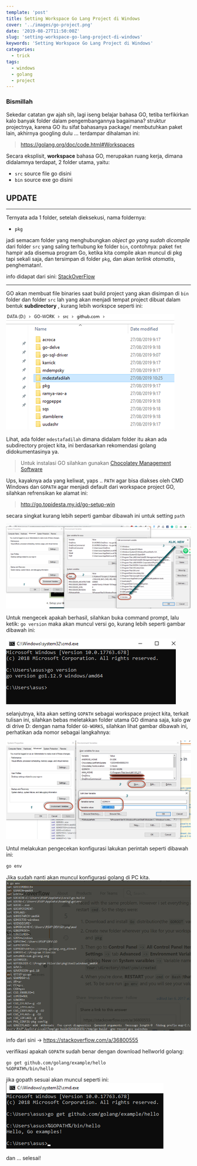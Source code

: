 ```yaml
---
template: 'post'
title: Setting Workspace Go Lang Project di Windows
cover: '../images/go-project.png'
date: '2019-08-27T11:50:00Z'
slug: 'setting-workspace-go-lang-project-di-windows'
keywords: 'Setting Workspace Go Lang Project di Windows'
categories:
  - trick
tags:
  - windows
  - golang
  - project
---
```


### Bismillah

Sekedar catatan gw ajah sih, lagi iseng belajar bahasa GO, tetiba terfikirkan kalo banyak folder dalam pengembangannya bagaimana? struktur projectnya, karena GO itu sifat bahasanya package/ membutuhkan paket lain, akhirnya googling dulu ... terdampar dihalaman ini:

> https://golang.org/doc/code.html#Workspaces

Secara eksplisit, **workspace** bahasa GO, merupakan ruang kerja, dimana didalamnya terdapat, 2 folder utama, yaitu:

- `src` source file go disini
- `bin` source exe go disini

## UPDATE

---

Ternyata ada 1 folder, setelah dieksekusi, nama foldernya:

- `pkg`

jadi semacam folder yang menghubungkan _object go yang sudah dicompile_ dari folder `src` yang saling terhubung ke folder `bin`, contohnya: paket `fmt` hampir ada disemua program Go, ketika kita compile akan muncul di pkg tapi sekali saja, dan tersimpan di folder `pkg`, dan akan _terlink otomatis_, penghematan!.

info didapat dari sini: [StackOverFlow](https://stackoverflow.com/a/47369867)

---

GO akan membuat file binaries saat build project yang akan disimpan di `bin` folder dan folder `src` lah yang akan menjadi tempat project dibuat dalam bentuk **subdirectory** , kurang lebih workspce seperti ini:

![directory windows](../images/directory-windows.png)

Lihat, ada folder `mdestafadilah` dimana didalam folder itu akan ada subdirectory project kita, ini berdasarkan rekomendasi golang didokumentasinya ya.

> Untuk instalasi GO silahkan gunakan [Chocolatey Management Software](aplikasi-manager-aplikasi-di-windows)

Ups, kayaknya ada yang keliwat, yaps .. `PATH` agar bisa diakses oleh CMD Windows dan `GOPATH` agar menjadi default dari workspace project GO, silahkan refrensikan ke alamat ini:

> http://go.topidesta.my.id/go-setup-win

secara singkat kurang lebih seperti gambar dibawah ini untuk setting `path`

![Setting Path Windows](../images/path-go-cmd.png)

Untuk mengecek apakah berhasil, silahkan buka command prompt, lalu ketik: `go version` maka akan muncul versi go, kurang lebih seperti gambar dibawah ini:

![Versi GO Windows](../images/go-version.png)

selanjutnya, kita akan setting `GOPATH` sebagai workspace project kita, terkait tulisan ini, silahkan bebas meletakkan folder utama GO dimana saja, kalo gw di drive D: dengan nama folder `GO-WORKS`, silahkan lihat gambar dibawah ini, perhatikan ada nomor sebagai langkahnya:

![GOPATH Windows](../images/go-path-project.png)

Untul melakukan pengecekan konfigurasi lakukan perintah seperti dibawah ini:
```bash
go env
```

Jika sudah nanti akan muncul konfigurasi golang di PC kita.
![GOENV](../images/go-env.png)

info dari sini -> https://stackoverflow.com/a/36800555

verifikasi apakah `GOPATH` sudah benar dengan download hellworld golang:

```cms
go get github.com/golang/example/hello
%GOPATH%/bin/hello
```

jika gopath sesuai akan muncul seperti ini:
![GOPATH HELLOW](../images/go-path-hello.png)

dan ... selesai!
